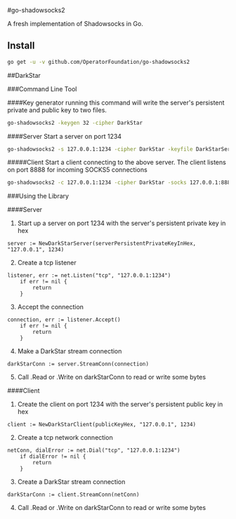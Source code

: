 #go-shadowsocks2

A fresh implementation of Shadowsocks in Go.

## Install

```sh
go get -u -v github.com/OperatorFoundation/go-shadowsocks2
```

##DarkStar

###Command Line Tool

####Key generator
running this command will write the server's persistent private and public key to two files.
```sh
go-shadowsocks2 -keygen 32 -cipher DarkStar
```
####Server
Start a server on port 1234
```sh
go-shadowsocks2 -s 127.0.0.1:1234 -cipher DarkStar -keyfile DarkStarServer.priv
```
#####Client
Start a client connecting to the above server. The client listens on port 8888 for incoming SOCKS5
connections
```sh
go-shadowsocks2 -c 127.0.0.1:1234 -cipher DarkStar -socks 127.0.0.1:8888 -keyfile DarkStarServer.pub
```
###Using the Library

####Server
1) Start up a server on port 1234 with the server's persistent private key in hex
```
server := NewDarkStarServer(serverPersistentPrivateKeyInHex, "127.0.0.1", 1234)

```

2) Create a tcp listener 
```
listener, err := net.Listen("tcp", "127.0.0.1:1234")
	if err != nil {
		return
	}
```

3) Accept the connection
```
connection, err := listener.Accept()
    if err != nil {
        return
    }
```

4) Make a DarkStar stream connection
```
darkStarConn := server.StreamConn(connection)
```

5) Call .Read or .Write on darkStarConn to read or write some bytes

####Client

1) Create the client on port 1234 with the server's persistent public key in hex
```
client := NewDarkStarClient(publicKeyHex, "127.0.0.1", 1234)
```

2) Create a tcp network connection
```
netConn, dialError := net.Dial("tcp", "127.0.0.1:1234")
	if dialError != nil {
		return
	}
```

3) Create a DarkStar stream connection
```
darkStarConn := client.StreamConn(netConn)
```

4) Call .Read or .Write on darkStarConn to read or write some bytes